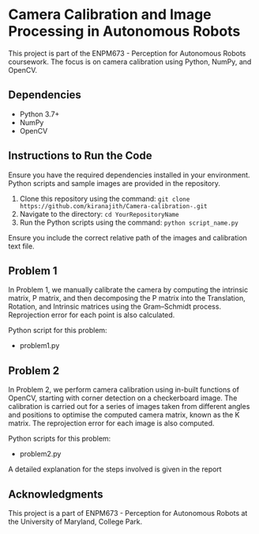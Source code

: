 # Camera Calibration and Image Processing in Autonomous Robots
This project is part of the ENPM673 - Perception for Autonomous Robots coursework. The focus is on camera calibration using Python, NumPy, and OpenCV.

## Dependencies
- Python 3.7+
- NumPy
- OpenCV

## Instructions to Run the Code
Ensure you have the required dependencies installed in your environment. Python scripts and sample images are provided in the repository.

1. Clone this repository using the command: `git clone https://github.com/kiranajith/Camera-calibration-.git`
2. Navigate to the directory: `cd YourRepositoryName`
3. Run the Python scripts using the command: `python script_name.py`

Ensure you include the correct relative path of the images and calibration text file.

## Problem 1
In Problem 1, we manually calibrate the camera by computing the intrinsic matrix, P matrix, and then decomposing the P matrix into the Translation, Rotation, and Intrinsic matrices using the Gram–Schmidt process. Reprojection error for each point is also calculated. 

Python script for this problem: 
- problem1.py

## Problem 2
In Problem 2, we perform camera calibration using in-built functions of OpenCV, starting with corner detection on a checkerboard image. The calibration is carried out for a series of images taken from different angles and positions to optimise the computed camera matrix, known as the K matrix. The reprojection error for each image is also computed. 

Python scripts for this problem:
- problem2.py

A detailed explanation for the steps involved is given in the report


## Acknowledgments
This project is a part of ENPM673 - Perception for Autonomous Robots at the University of Maryland, College Park.

